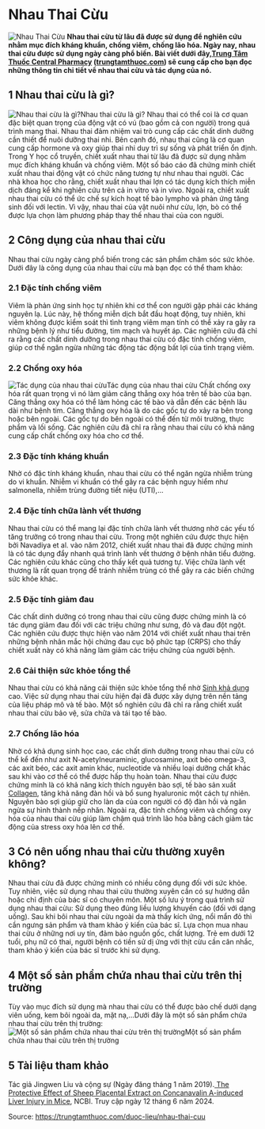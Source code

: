 # Nhau Thai Cừu

![Nhau Thai Cừu](https://trungtamthuoc.com/images/others/nhau-thai-cuu-va-tac-dung-3123.jpg)
**Nhau thai cừu từ lâu đã được sử dụng để nghiên cứu nhằm mục đích kháng khuẩn, chống viêm, chống lão hóa. Ngày nay, nhau thai cừu được sử dụng ngày càng phổ biến. Bài viết dưới đây,[Trung Tâm Thuốc Central Pharmacy](https://trungtamthuoc.com/ "Trung Tâm Thuốc Central Pharmacy") ([trungtamthuoc.com](https://trungtamthuoc.com/ "trungtamthuoc.com")) sẽ cung cấp cho bạn đọc những thông tin chi tiết về nhau thai cừu và tác dụng của nó.**
##  1 Nhau thai cừu là gì?
![Nhau thai cừu là gì?](https://trungtamthuoc.com/images/item/nhau-thai-cuu-va-tac-dung-1.jpg)Nhau thai cừu là gì?
Nhau thai có thể coi là cơ quan đặc biệt quan trọng của động vật có vú (bao gồm cả con người) trong quá trình mang thai. Nhau thai đảm nhiệm vai trò cung cấp các chất dinh dưỡng cần thiết để nuôi dưỡng thai nhi. Bên cạnh đó, nhau thai cũng là cơ quan cung cấp hormone và oxy giúp thai nhi duy trì sự sống và phát triển ổn định.
Trong Y học cổ truyền, chiết xuất nhau thai từ lâu đã được sử dụng nhằm mục đích kháng khuẩn và chống viêm.
Một số báo cáo đã chứng minh chiết xuất nhau thai động vật có chức năng tương tự như nhau thai người. Các nhà khoa học cho rằng, chiết xuất nhau thai lợn có tác dụng kích thích miễn dịch đáng kể khi nghiên cứu trên cả in vitro và in vivo. Ngoài ra, chiết xuất nhau thai cừu có thể ức chế sự kích hoạt tế bào lympho và phản ứng tăng sinh đối với lectin. Vì vậy, nhau thai của vật nuôi như cừu, lợn, bò có thể được lựa chọn làm phương pháp thay thế nhau thai của con người.
##  2 Công dụng của nhau thai cừu
Nhau thai cừu ngày càng phổ biến trong các sản phẩm chăm sóc sức khỏe. Dưới đây là công dụng của nhau thai cừu mà bạn đọc có thể tham khảo:
### 2.1 Đặc tính chống viêm
Viêm là phản ứng sinh học tự nhiên khi cơ thể con người gặp phải các kháng nguyên lạ. Lúc này, hệ thống miễn dịch bắt đầu hoạt động, tuy nhiên, khi viêm không được kiểm soát thì tình trạng viêm mạn tính có thể xảy ra gây ra những bệnh lý như tiểu đường, tim mạch và huyết áp.
Các nghiên cứu đã chỉ ra rằng các chất dinh dưỡng trong nhau thai cừu có đặc tính chống viêm, giúp cơ thể ngăn ngừa những tác động tác động bất lợi của tình trạng viêm.
### 2.2 Chống oxy hóa
![Tác dụng của nhau thai cừu](https://trungtamthuoc.com/images/item/nhau-thai-cuu-va-tac-dung-2.jpg)Tác dụng của nhau thai cừu
Chất chống oxy hóa rất quan trọng vì nó làm giảm căng thẳng oxy hóa trên tế bào của bạn. Căng thẳng oxy hóa có thể làm hỏng các tế bào và dẫn đến các bệnh lâu dài như bệnh tim. Căng thẳng oxy hóa là do các gốc tự do xảy ra bên trong hoặc bên ngoài. Các gốc tự do bên ngoài có thể đến từ môi trường, thực phẩm và lối sống.
Các nghiên cứu đã chỉ ra rằng nhau thai cừu có khả năng cung cấp chất chống oxy hóa cho cơ thể.
### 2.3 Đặc tính kháng khuẩn
Nhờ có đặc tính kháng khuẩn, nhau thai cừu có thể ngăn ngừa nhiễm trùng do vi khuẩn. Nhiễm vi khuẩn có thể gây ra các bệnh nguy hiểm như salmonella, nhiễm trùng đường tiết niệu (UTI),...
### 2.4 Đặc tính chữa lành vết thương
Nhau thai cừu có thể mang lại đặc tính chữa lành vết thương nhờ các yếu tố tăng trưởng có trong nhau thai cừu. Trong một nghiên cứu được thực hiện bởi Navadiya et al. vào năm 2012, chiết xuất nhau thai đã được chứng minh là có tác dụng đẩy nhanh quá trình lành vết thương ở bệnh nhân tiểu đường. Các nghiên cứu khác cũng cho thấy kết quả tương tự. Việc chữa lành vết thương là rất quan trọng để tránh nhiễm trùng có thể gây ra các biến chứng sức khỏe khác.
### 2.5 Đặc tính giảm đau
Các chất dinh dưỡng có trong nhau thai cừu cũng được chứng minh là có tác dụng giảm đau đối với các triệu chứng như sưng, đỏ và đau đột ngột. Các nghiên cứu được thực hiện vào năm 2014 với chiết xuất nhau thai trên những bệnh nhân mắc hội chứng đau cục bộ phức tạp (CRPS) cho thấy chiết xuất này có khả năng làm giảm các triệu chứng của người bệnh.
### 2.6 Cải thiện sức khỏe tổng thể
Nhau thai cừu có khả năng cải thiện sức khỏe tổng thể nhờ [Sinh khả dụng](https://trungtamthuoc.com/bai-viet/sinh-kha-dung-cua-thuoc-cong-thuc-tinh-sinh-kha-dung "Sinh khả dụng") cao. Việc sử dụng nhau thai cừu hiện đại đã được xây dựng trên nền tảng của liệu pháp mô và tế bào. Một số nghiên cứu đã chỉ ra rằng chiết xuất nhau thai cừu bảo vệ, sửa chữa và tái tạo tế bào.
### 2.7 Chống lão hóa
Nhờ có khả dụng sinh học cao, các chất dinh dưỡng trong nhau thai cừu có thể kể đến như axit N-acetylneuraminic, glucosamine, axit béo omega-3, các axit béo, các axit amin khác, nucleotide và nhiều loại dưỡng chất khác sau khi vào cơ thể có thể được hấp thụ hoàn toàn. Nhau thai cừu được chứng minh là có khả năng kích thích nguyên bào sợi, tế bào sản xuất [Collagen](https://trungtamthuoc.com/hoat-chat/collagen "Collagen"), tăng khả năng đàn hồi và bổ sung hyaluronic một cách tự nhiên. Nguyên bào sợi giúp giữ cho làn da của con người có độ đàn hồi và ngăn ngừa sự hình thành nếp nhăn. 
Ngoài ra, đặc tính chống viêm và chống oxy hóa của nhau thai cừu giúp làm chậm quá trình lão hóa bằng cách giảm tác động của stress oxy hóa lên cơ thể.
##  3 Có nên uống nhau thai cừu thường xuyên không?
Nhau thai cừu đã được chứng minh có nhiều công dụng đối với sức khỏe. Tuy nhiên, việc sử dụng nhau thai cừu thường xuyên cần có sự hướng dẫn hoặc chỉ định của bác sĩ có chuyên môn. Một số lưu ý trong quá trình sử dụng nhau thai cừu:
Sử dụng theo đúng liều lượng khuyến cáo (đối với dạng uống).
Sau khi bôi nhau thai cừu ngoài da mà thấy kích ứng, nổi mẩn đỏ thì cần ngưng sản phẩm và tham khảo ý kiến của bác sĩ.
Lựa chọn mua nhau thai cừu ở những nơi uy tín, đảm bảo nguồn gốc, chất lượng.
Trẻ em dưới 12 tuổi, phụ nữ có thai, người bệnh có tiền sử dị ứng với thịt cừu cần cân nhắc, tham khảo ý kiến của bác sĩ trước khi sử dụng.
##  4 Một số sản phẩm chứa nhau thai cừu trên thị trường
Tùy vào mục đích sử dụng mà nhau thai cừu có thể được bào chế dưới dạng viên uống, kem bôi ngoài da, mặt nạ,...Dưới đây là một số sản phẩm chứa nhau thai cừu trên thị trường:
![Một số sản phẩm chứa nhau thai cừu trên thị trường](https://trungtamthuoc.com/images/item/nhau-thai-cuu-va-tac-dung-0.jpg)Một số sản phẩm chứa nhau thai cừu trên thị trường
##  5 Tài liệu tham khảo
Tác giả Jingwen Liu và cộng sự (Ngày đăng tháng 1 năm 2019).[ The Protective Effect of Sheep Placental Extract on Concanavalin A-induced Liver Injury in Mice](https://www.ncbi.nlm.nih.gov/pmc/articles/PMC6337385/), NCBI. Truy cập ngày 12 tháng 6 năm 2024.


Source: https://trungtamthuoc.com/duoc-lieu/nhau-thai-cuu